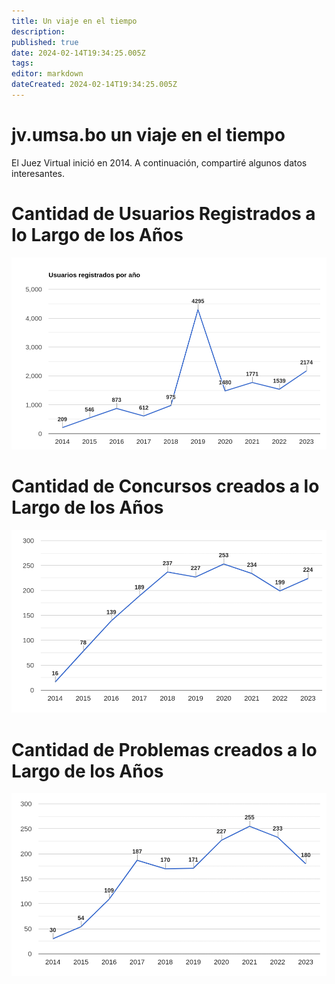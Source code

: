 ```yaml
---
title: Un viaje en el tiempo
description: 
published: true
date: 2024-02-14T19:34:25.005Z
tags: 
editor: markdown
dateCreated: 2024-02-14T19:34:25.005Z
---
```



# jv.umsa.bo un viaje en el tiempo

El Juez Virtual inició en 2014. A continuación, compartiré algunos datos interesantes.

# Cantidad de Usuarios Registrados a lo Largo de los Años
![user_by_year.png](/juez-virtual-patito/user_by_year.png)
# Cantidad de Concursos creados a lo Largo de los Años
![contenst_by_year.png](/juez-virtual-patito/contenst_by_year.png)
# Cantidad de Problemas creados a lo Largo de los Años
![problems_by_year.png](/juez-virtual-patito/problems_by_year.png)